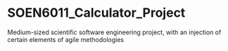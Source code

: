 # SOEN6011_Calculator_Project
Medium-sized scientific software engineering project, with an injection of certain elements of agile methodologies

